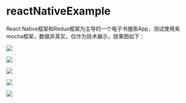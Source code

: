 # reactNativeExample
React Native框架和Redux框架为主导的一个电子书搜索App，测试使用来mocha框架，数据非真实，仅作为技术展示，效果图如下：

![](http://7xtbg7.com2.z0.glb.clouddn.com/record1.gif)

![](http://7xtbg7.com2.z0.glb.clouddn.com/reactNative1)

![](http://7xtbg7.com2.z0.glb.clouddn.com/ReactNative2)

![](http://7xtbg7.com2.z0.glb.clouddn.com/ReactNative3)

![](http://7xtbg7.com2.z0.glb.clouddn.com/ReactNative4)


